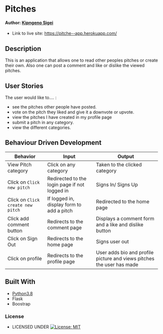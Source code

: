 # Pitches

#### Author: [Kipngeno Sigei](https://github.com/willardsigei)


* Link to live site: https://pitche--app.herokuapp.com/

## Description
This is an application that allows one to read other peoples pitches or create their own. Also one can post a comment and like or dislike the viewed pitches.

## User Stories
The user would like to.... :
* see the pitches other people have posted.
* vote on the pitch they liked and give it a downvote or upvote.
* view the pitches I have created in my profile page
* submit a pitch in any category.
* view the different categories.



## Behaviour Driven Development
| Behavior            | Input                         | Output                        | 
| ------------------- | ----------------------------- | ----------------------------- |
| View Pitch category | Click on any category | Taken to the clicked category 
| Click on `Click    new pitch` | Redirected to the login page if not logged in | Signs In/ Signs Up |
| Click on `Click create new pitch` | If logged in, display form to add a pitch | Redirected to the home page |
| Click add comment button | Redirects to the comment page | Displays a comment form and a like and dislike button
| Click on Sign Out | Redirects to the home page | Signs user out |
| Click on profile | Redirects to the profile page | User adds bio and profile picture and views pitches the user has made|

## Built With

* [Python3.8](https://docs.python.org/3/)
* Flask
* Boostrap

### License

* LICENSED UNDER  [![License: MIT](https://img.shields.io/badge/License-MIT-yellow.svg)](license/MIT)